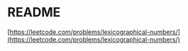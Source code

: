 # README

[https://leetcode.com/problems/lexicographical-numbers/](https://leetcode.com/problems/lexicographical-numbers/)

